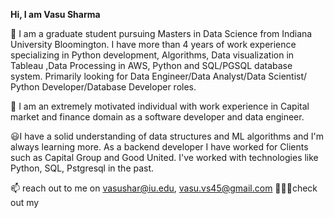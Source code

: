 **Hi, I am Vasu Sharma**

🌱 I am a graduate student pursuing Masters in Data Science from Indiana University Bloomington. I have more than 4 years of work experience specializing in Python development, Algorithms, Data visualization in Tableau ,Data Processing in AWS, Python and SQL/PGSQL database system. Primarily looking for Data Engineer/Data Analyst/Data Scientist/ Python Developer/Database Developer roles.    

👀 I am an extremely motivated individual with work experience in Capital market and finance domain as a software developer and data engineer.

😃I have a solid understanding of data structures and ML algorithms and I'm always learning more. As a backend developer I have worked for Clients such as Capital Group and Good United. I've worked with technologies like Python, SQL, Pstgresql in the past.

📫 reach out to me on vasushar@iu.edu, vasu.vs45@gmail.com
👩🏻‍💻check out my 
